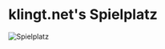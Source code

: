 # klingt.net's Spielplatz

![Spielplatz](https://upload.wikimedia.org/wikipedia/commons/thumb/8/84/Al-Ain%405.JPG/1280px-Al-Ain%405.JPG)
